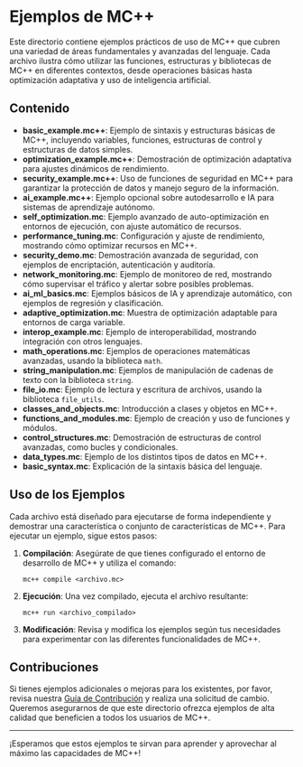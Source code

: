 # Ejemplos de MC++

Este directorio contiene ejemplos prácticos de uso de MC++ que cubren una variedad de áreas fundamentales y avanzadas del lenguaje. Cada archivo ilustra cómo utilizar las funciones, estructuras y bibliotecas de MC++ en diferentes contextos, desde operaciones básicas hasta optimización adaptativa y uso de inteligencia artificial.

## Contenido

- **basic_example.mc++**: Ejemplo de sintaxis y estructuras básicas de MC++, incluyendo variables, funciones, estructuras de control y estructuras de datos simples.
- **optimization_example.mc++**: Demostración de optimización adaptativa para ajustes dinámicos de rendimiento.
- **security_example.mc++**: Uso de funciones de seguridad en MC++ para garantizar la protección de datos y manejo seguro de la información.
- **ai_example.mc++**: Ejemplo opcional sobre autodesarrollo e IA para sistemas de aprendizaje autónomo.
- **self_optimization.mc**: Ejemplo avanzado de auto-optimización en entornos de ejecución, con ajuste automático de recursos.
- **performance_tuning.mc**: Configuración y ajuste de rendimiento, mostrando cómo optimizar recursos en MC++.
- **security_demo.mc**: Demostración avanzada de seguridad, con ejemplos de encriptación, autenticación y auditoría.
- **network_monitoring.mc**: Ejemplo de monitoreo de red, mostrando cómo supervisar el tráfico y alertar sobre posibles problemas.
- **ai_ml_basics.mc**: Ejemplos básicos de IA y aprendizaje automático, con ejemplos de regresión y clasificación.
- **adaptive_optimization.mc**: Muestra de optimización adaptable para entornos de carga variable.
- **interop_example.mc**: Ejemplo de interoperabilidad, mostrando integración con otros lenguajes.
- **math_operations.mc**: Ejemplos de operaciones matemáticas avanzadas, usando la biblioteca `math`.
- **string_manipulation.mc**: Ejemplos de manipulación de cadenas de texto con la biblioteca `string`.
- **file_io.mc**: Ejemplo de lectura y escritura de archivos, usando la biblioteca `file_utils`.
- **classes_and_objects.mc**: Introducción a clases y objetos en MC++.
- **functions_and_modules.mc**: Ejemplo de creación y uso de funciones y módulos.
- **control_structures.mc**: Demostración de estructuras de control avanzadas, como bucles y condicionales.
- **data_types.mc**: Ejemplo de los distintos tipos de datos en MC++.
- **basic_syntax.mc**: Explicación de la sintaxis básica del lenguaje.

## Uso de los Ejemplos

Cada archivo está diseñado para ejecutarse de forma independiente y demostrar una característica o conjunto de características de MC++. Para ejecutar un ejemplo, sigue estos pasos:

1. **Compilación**: Asegúrate de que tienes configurado el entorno de desarrollo de MC++ y utiliza el comando:
    ```shell
    mc++ compile <archivo.mc>
    ```
2. **Ejecución**: Una vez compilado, ejecuta el archivo resultante:
    ```shell
    mc++ run <archivo_compilado>
    ```

3. **Modificación**: Revisa y modifica los ejemplos según tus necesidades para experimentar con las diferentes funcionalidades de MC++.

## Contribuciones

Si tienes ejemplos adicionales o mejoras para los existentes, por favor, revisa nuestra [Guía de Contribución](../docs/CONTRIBUTING.md) y realiza una solicitud de cambio. Queremos asegurarnos de que este directorio ofrezca ejemplos de alta calidad que beneficien a todos los usuarios de MC++.

---

¡Esperamos que estos ejemplos te sirvan para aprender y aprovechar al máximo las capacidades de MC++!

